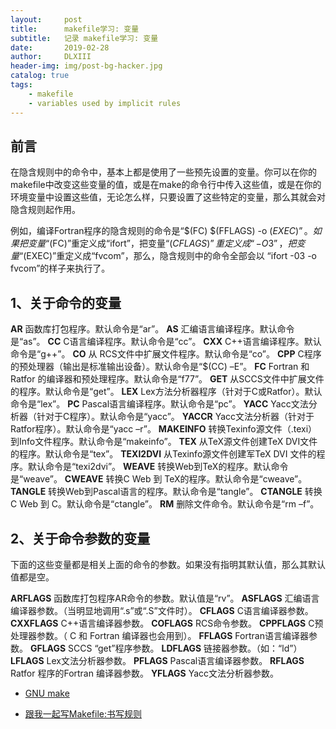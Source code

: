 ```yaml
---
layout:     post
title:      makefile学习: 变量
subtitle:   记录 makefile学习: 变量
date:       2019-02-28
author:     DLXIII
header-img: img/post-bg-hacker.jpg
catalog: true
tags:
    - makefile
    - variables used by implicit rules
---
```



## 前言

在隐含规则中的命令中，基本上都是使用了一些预先设置的变量。你可以在你的makefile中改变这些变量的值，或是在make的命令行中传入这些值，或是在你的环境变量中设置这些值，无论怎么样，只要设置了这些特定的变量，那么其就会对隐含规则起作用。

例如，编译Fortran程序的隐含规则的命令是“$(FC) $(FFLAGS) -o $(EXEC)”。如果把变量“$(FC)”重定义成“ifort”，把变量“$(CFLAGS)”重定义成“-O3”，把变量“$(EXEC)”重定义成“fvcom”，那么，隐含规则中的命令全部会以 “ifort -03 -o fvcom”的样子来执行了。

<!--more-->

## 1、关于命令的变量

**AR**
函数库打包程序。默认命令是“ar”。
**AS**
汇编语言编译程序。默认命令是“as”。
**CC**
C语言编译程序。默认命令是“cc”。
**CXX**
C++语言编译程序。默认命令是“g++”。
**CO**
从 RCS文件中扩展文件程序。默认命令是“co”。
**CPP**
C程序的预处理器（输出是标准输出设备）。默认命令是“$(CC) –E”。
**FC**
Fortran 和 Ratfor 的编译器和预处理程序。默认命令是“f77”。
**GET**
从SCCS文件中扩展文件的程序。默认命令是“get”。
**LEX**
Lex方法分析器程序（针对于C或Ratfor）。默认命令是“lex”。
**PC**
Pascal语言编译程序。默认命令是“pc”。
**YACC**
Yacc文法分析器（针对于C程序）。默认命令是“yacc”。
**YACCR**
Yacc文法分析器（针对于Ratfor程序）。默认命令是“yacc –r”。
**MAKEINFO**
转换Texinfo源文件（.texi）到Info文件程序。默认命令是“makeinfo”。
**TEX**
从TeX源文件创建TeX DVI文件的程序。默认命令是“tex”。
**TEXI2DVI**
从Texinfo源文件创建军TeX DVI 文件的程序。默认命令是“texi2dvi”。
**WEAVE**
转换Web到TeX的程序。默认命令是“weave”。
**CWEAVE**
转换C Web 到 TeX的程序。默认命令是“cweave”。
**TANGLE**
转换Web到Pascal语言的程序。默认命令是“tangle”。
**CTANGLE**
转换C Web 到 C。默认命令是“ctangle”。
**RM**
删除文件命令。默认命令是“rm –f”。

## 2、关于命令参数的变量

下面的这些变量都是相关上面的命令的参数。如果没有指明其默认值，那么其默认值都是空。

**ARFLAGS**
函数库打包程序AR命令的参数。默认值是“rv”。
**ASFLAGS**
汇编语言编译器参数。（当明显地调用“.s”或“.S”文件时）。
**CFLAGS**
C语言编译器参数。
**CXXFLAGS**
C++语言编译器参数。
**COFLAGS**
RCS命令参数。
**CPPFLAGS**
C预处理器参数。（ C 和 Fortran 编译器也会用到）。
**FFLAGS**
Fortran语言编译器参数。
**GFLAGS**
SCCS “get”程序参数。
**LDFLAGS**
链接器参数。（如：“ld”）
**LFLAGS**
Lex文法分析器参数。
**PFLAGS**
Pascal语言编译器参数。
**RFLAGS**
Ratfor 程序的Fortran 编译器参数。
**YFLAGS**
Yacc文法分析器参数。

- [GNU make][1]
- [跟我一起写Makefile:书写规则][2]


  [1]: https://www.gnu.org/software/make/manual/make.html#Suffix-Rules
  [2]: http://wiki.ubuntu.org.cn/%E8%B7%9F%E6%88%91%E4%B8%80%E8%B5%B7%E5%86%99Makefile:%E9%9A%90%E5%90%AB%E8%A7%84%E5%88%99